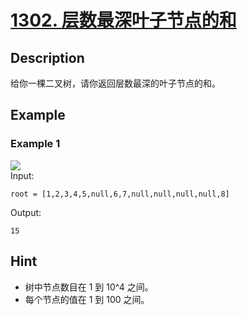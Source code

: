 # [1302. 层数最深叶子节点的和](https://leetcode-cn.com/problems/deepest-leaves-sum/)
## Description
给你一棵二叉树，请你返回层数最深的叶子节点的和。  
## Example
### Example 1
![](https://assets.leetcode.com/uploads/2019/07/31/1483_ex1.png)  
Input:  
```
root = [1,2,3,4,5,null,6,7,null,null,null,null,8]
```
Output:
```
15
```
## Hint
- 树中节点数目在 1 到 10^4 之间。
- 每个节点的值在 1 到 100 之间。
